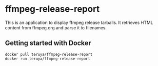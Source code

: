 # ffmpeg-release-report

This is an application to display ffmpeg release tarballs. It retrieves HTML content from ffmpeg.org and parse it to filenames.

## Getting started with Docker

```
docker pull teruya/ffmpeg-release-report
docker run teruya/ffmpeg-release-report
```
